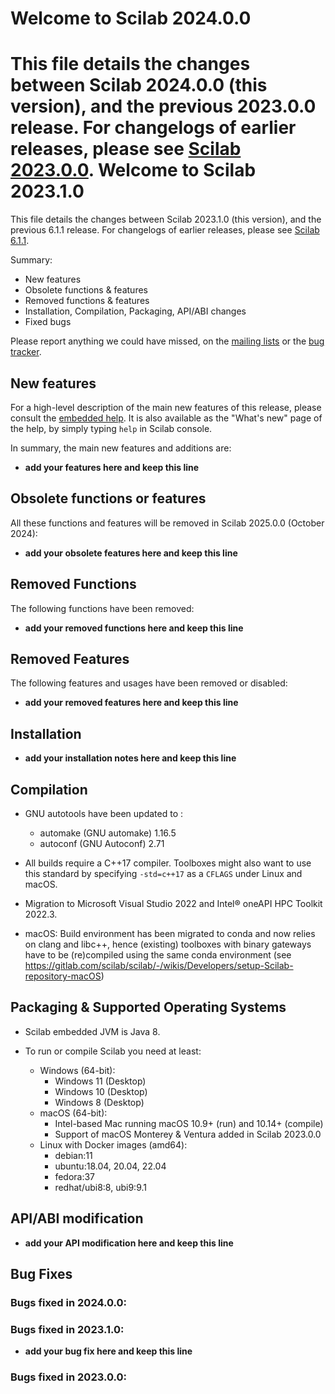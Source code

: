 Welcome to Scilab 2024.0.0
==========================

This file details the changes between Scilab 2024.0.0 (this version), and the previous 2023.0.0 release.
For changelogs of earlier releases, please see [Scilab 2023.0.0][1].
Welcome to Scilab 2023.1.0
==========================

This file details the changes between Scilab 2023.1.0 (this version), and the previous 6.1.1 release.
For changelogs of earlier releases, please see [Scilab 6.1.1][1].

Summary:
- New features
- Obsolete functions & features
- Removed functions & features
- Installation, Compilation, Packaging, API/ABI changes
- Fixed bugs

Please report anything we could have missed, on the [mailing lists][2] or the [bug tracker][3].

[1]: https://help.scilab.org/docs/2023.0.0/en_US/CHANGES.html
[2]: https://www.scilab.org/about/community/mailing-lists
[3]: https://gitlab.com/scilab/scilab/-/issues


New features
------------

For a high-level description of the main new features of this release, please consult the [embedded help][4]. It is also available as the "What's new" page of the help, by simply typing `help` in Scilab console.

[4]: modules/helptools/data/pages/homepage-en_US.html

In summary, the main new features and additions are:
* __add your features here and keep this line__


Obsolete functions or features
------------------------------

All these functions and features will be removed in Scilab 2025.0.0 (October 2024):
* __add your obsolete features here and keep this line__


Removed Functions
-----------------

The following functions have been removed:
* __add your removed functions here and keep this line__


Removed Features
----------------

The following features and usages have been removed or disabled:
* __add your removed features here and keep this line__


Installation
------------

* __add your installation notes here and keep this line__


Compilation
-----------

* GNU autotools have been updated to :
   - automake (GNU automake) 1.16.5
   - autoconf (GNU Autoconf) 2.71
   
* All builds require a C++17 compiler. Toolboxes might also want to use this standard by specifying `-std=c++17` as a `CFLAGS` under Linux and macOS.

* Migration to Microsoft Visual Studio 2022 and Intel® oneAPI HPC Toolkit 2022.3.

* macOS: Build environment has been migrated to conda and now relies on clang and libc++, hence (existing) toolboxes with binary gateways have to be (re)compiled using the same conda environment (see https://gitlab.com/scilab/scilab/-/wikis/Developers/setup-Scilab-repository-macOS)


Packaging & Supported Operating Systems
---------------------------------------

* Scilab embedded JVM is Java 8. 

* To run or compile Scilab you need at least:
  - Windows (64-bit):
     - Windows 11 (Desktop)
     - Windows 10 (Desktop)
     - Windows 8 (Desktop)
  - macOS (64-bit):
     - Intel-based Mac running macOS 10.9+ (run) and 10.14+ (compile)
     - Support of macOS Monterey & Ventura added in Scilab 2023.0.0
  - Linux with Docker images (amd64):
     - debian:11
     - ubuntu:18.04, 20.04, 22.04
     - fedora:37
     - redhat/ubi8:8, ubi9:9.1 


API/ABI modification
--------------------

* __add your API modification here and keep this line__


Bug Fixes
---------

### Bugs fixed in 2024.0.0:
### Bugs fixed in 2023.1.0:

* __add your bug fix here and keep this line__


### Bugs fixed in 2023.0.0:

